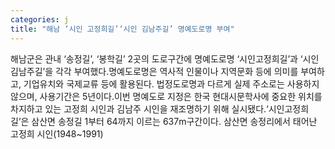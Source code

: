 ```yaml
---
categories: j
title: "해남 ‘시인 고정희길’‘시인 김남주길’ 명예도로명 부여"
---
```

해남군은 관내 ‘송정길’, ‘봉학길’ 2곳의 도로구간에 명예도로명 ‘시인고정희길’과 ‘시인김남주길’을 각각 부여했다.명예도로명은 역사적 인물이나 지역문화 등에 의미를 부여하고, 기업유치와 국제교류 등에 활용된다. 법정도로명과 다르게 실제 주소로는 사용하지 않으며, 사용기간은 5년이다.이번 명예도로 지정은 한국 현대시문학사에 중요한 위치를 차지하고 있는 고정희 시인과 김남주 시인을 재조명하기 위해 실시됐다.‘시인고정희길’은 삼산면 송정길 1부터 64까지 이르는 637m구간이다. 삼산면 송정리에서 태어난 고정희 시인(1948~1991)